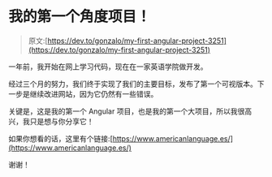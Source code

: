 # 我的第一个角度项目！

> 原文:[https://dev.to/gonzalo/my-first-angular-project-3251](https://dev.to/gonzalo/my-first-angular-project-3251)

一年前，我开始在网上学习代码，现在在一家英语学院做开发。

经过三个月的努力，我们终于实现了我们的主要目标，发布了第一个可视版本。下一步是继续改进网站，因为它仍然有一些错误。

关键是，这是我的第一个 Angular 项目，也是我的第一个大项目，所以我很高兴，我只是想与你分享它！

如果你想看的话，这里有个链接:[https://www.americanlanguage.es/](https://www.americanlanguage.es/)

谢谢！